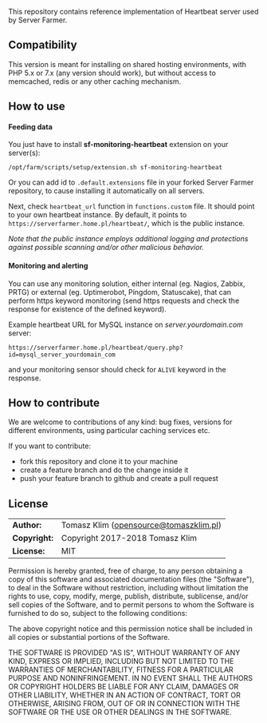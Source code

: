 This repository contains reference implementation of Heartbeat server
used by Server Farmer.

## Compatibility

This version is meant for installing on shared hosting environments,
with PHP 5.x or 7.x (any version should work), but without access to
memcached, redis or any other caching mechanism.



## How to use

#### Feeding data

You just have to install **sf-monitoring-heartbeat** extension on your
server(s):

```
/opt/farm/scripts/setup/extension.sh sf-monitoring-heartbeat
```

Or you can add id to `.default.extensions` file in your forked Server
Farmer repository, to cause installing it automatically on all servers.

Next, check `heartbeat_url` function in `functions.custom` file. It
should point to your own heartbeat instance. By default, it points to
`https://serverfarmer.home.pl/heartbeat/`, which is the public instance.

*Note that the public instance employs additional logging and protections
against possible scanning and/or other malicious behavior.*

#### Monitoring and alerting

You can use any monitoring solution, either internal (eg. Nagios, Zabbix,
PRTG) or external (eg. Uptimerobot, Pingdom, Statuscake), that can perform
https keyword monitoring (send https requests and check the response for
existence of the defined keyword).

Example heartbeat URL for MySQL instance on *server.yourdomain.com* server:

```
https://serverfarmer.home.pl/heartbeat/query.php?id=mysql_server_yourdomain_com
```

and your monitoring sensor should check for `ALIVE` keyword in the response.



## How to contribute

We are welcome to contributions of any kind: bug fixes, versions for
different environments, using particular caching services etc.

If you want to contribute:
- fork this repository and clone it to your machine
- create a feature branch and do the change inside it
- push your feature branch to github and create a pull request

## License

|                      |                                          |
|:---------------------|:-----------------------------------------|
| **Author:**          | Tomasz Klim (<opensource@tomaszklim.pl>) |
| **Copyright:**       | Copyright 2017-2018 Tomasz Klim          |
| **License:**         | MIT                                      |

Permission is hereby granted, free of charge, to any person obtaining a copy
of this software and associated documentation files (the "Software"), to deal
in the Software without restriction, including without limitation the rights
to use, copy, modify, merge, publish, distribute, sublicense, and/or sell
copies of the Software, and to permit persons to whom the Software is
furnished to do so, subject to the following conditions:

The above copyright notice and this permission notice shall be included in all
copies or substantial portions of the Software.

THE SOFTWARE IS PROVIDED "AS IS", WITHOUT WARRANTY OF ANY KIND, EXPRESS OR
IMPLIED, INCLUDING BUT NOT LIMITED TO THE WARRANTIES OF MERCHANTABILITY,
FITNESS FOR A PARTICULAR PURPOSE AND NONINFRINGEMENT. IN NO EVENT SHALL THE
AUTHORS OR COPYRIGHT HOLDERS BE LIABLE FOR ANY CLAIM, DAMAGES OR OTHER
LIABILITY, WHETHER IN AN ACTION OF CONTRACT, TORT OR OTHERWISE, ARISING FROM,
OUT OF OR IN CONNECTION WITH THE SOFTWARE OR THE USE OR OTHER DEALINGS IN THE
SOFTWARE.
